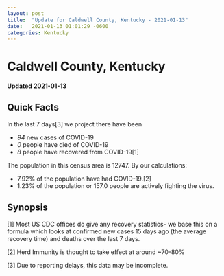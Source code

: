 ```yaml
---
layout: post
title:  "Update for Caldwell County, Kentucky - 2021-01-13"
date:   2021-01-13 01:01:29 -0600
categories: Kentucky
---
```


# Caldwell County, Kentucky
#### Updated 2021-01-13

## Quick Facts

In the last 7 days[3] we project there have been
- *94* new cases of COVID-19
- *0* people have died of COVID-19
- *8* people have recovered from COVID-19[1]

The population in this census area is 12747. By our calculations:
- 7.92% of the population have had COVID-19.[2]
- 1.23% of the population or 157.0 people are actively fighting the virus.

## Synopsis




[1] Most US CDC offices do give any recovery statistics- we base this on a formula which looks at confirmed new cases
15 days ago (the average recovery time) and deaths over the last 7 days.

[2] Herd Immunity is thought to take effect at around ~70-80%

[3] Due to reporting delays, this data may be incomplete.
 
    